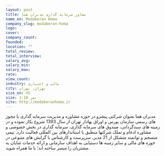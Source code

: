 ```yaml
---
layout: post
title: مشاور سرمایه گذاری مدبران هما
name_en: Modaberan Homa
company_slug: modaberan-homa
logo: 
cover: 
company_count:
founded:
location: ""
total_review: 
total_interview: 
salary_avg: 
salary_min: 
salary_max: 
rate: 
view_count: 
industry: مالی و اعتباری
city: تهران, تهران
size_en: VS
size: 1-10 نفر
site: http://modaberanhoma.ir
---
```


مدبران هما بعنوان شرکتی پیشرو در حوزه مشاوره و مدیریت سرمایه گذاری با مجوز های رسمی سازمان بورس و اوراق بهادار تهران از سال 1393 شروع بکار نموده و در زمینه های سبدگردانی، صندوق های سرمایه گذاری، سرمایه گذاری در بخش خصوصی و مشاوره ادغام و تملک شرکتها منطبق با استاندارهای بین المللی فعالیت دارد. تیمی منسجم و توانمند متشکل از 21 مدیر، سرپرست و کارشناس با گرایش های متنوعی در حوزه های مالی و سایر زمینه ها دستیابی به اهداف سازمانی و ارائه خدمات شایان به مشتریان را میسر ساخته اند؛ با ما همراه شوید.
